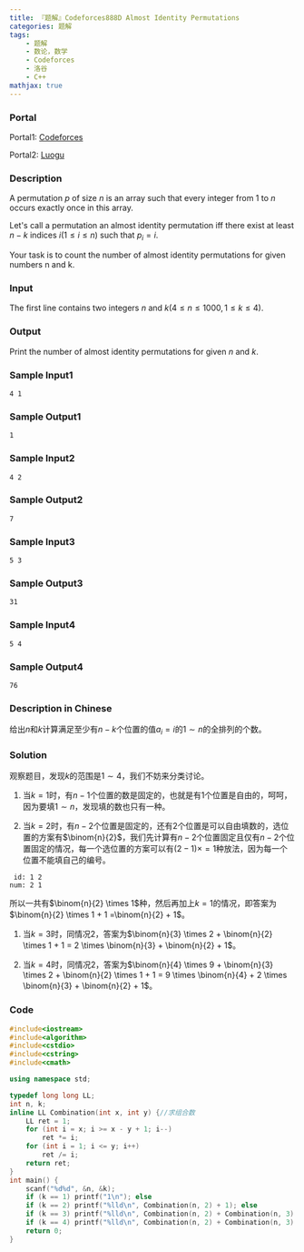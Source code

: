 ```yaml
---
title: 『题解』Codeforces888D Almost Identity Permutations
categories: 题解
tags:
    - 题解
    - 数论，数学
    - Codeforces
    - 洛谷
    - C++
mathjax: true
---
```


### Portal

Portal1: [Codeforces](https://codeforces.com/problemset/problem/888/D)

Portal2: [Luogu](https://www.luogu.com.cn/problem/CF888D)

### Description

A permutation $p$ of size $n$ is an array such that every integer from $1$ to $n$ occurs exactly once in this array.

Let's call a permutation an almost identity permutation iff there exist at least $n - k$ indices $i (1 \le i \le n)$ such that $p_i = i$.

Your task is to count the number of almost identity permutations for given numbers n and k.

### Input

The first line contains two integers $n$ and $k (4 \le n \le 1000, 1 \le k \le 4)$.

### Output

Print the number of almost identity permutations for given $n$ and $k$.

### Sample Input1

```
4 1
```

### Sample Output1

```
1
```

### Sample Input2

```
4 2
```

### Sample Output2

```
7
```

### Sample Input3

```
5 3
```

### Sample Output3

```
31
```

### Sample Input4

```
5 4
```

### Sample Output4

```
76
```

### Description in Chinese

给出$n$和$k$计算满足至少有$n - k$个位置的值$a_i = i$的$1 \sim n$的全排列的个数。

### Solution

观察题目，发现$k$的范围是$1 \sim 4$，我们不妨来分类讨论。

1. 当$k = 1$时，有$n - 1$个位置的数是固定的，也就是有$1$个位置是自由的，呵呵，因为要填$1 \sim n$，发现填的数也只有一种。

2. 当$k = 2$时，有$n - 2$个位置是固定的，还有$2$个位置是可以自由填数的，选位置的方案有$\binom{n}{2}$，我们先计算有$n - 2$个位置固定且仅有$n - 2$个位置固定的情况，每一个选位置的方案可以有$(2 - 1) \times  = 1$种放法，因为每一个位置不能填自己的编号。

```
 id: 1 2
num: 2 1
```

所以一共有$\binom{n}{2} \times 1$种，然后再加上$k = 1$的情况，即答案为$\binom{n}{2} \times 1 + 1 =\binom{n}{2} + 1$。

1. 当$k = 3$时，同情况$2$，答案为$\binom{n}{3} \times 2 + \binom{n}{2} \times 1 + 1 = 2 \times \binom{n}{3} + \binom{n}{2} + 1$。

2. 当$k = 4$时，同情况$2$，答案为$\binom{n}{4} \times 9 + \binom{n}{3} \times 2 + \binom{n}{2} \times 1 + 1 = 9 \times \binom{n}{4} + 2 \times \binom{n}{3} + \binom{n}{2} + 1$。

### Code

```cpp
#include<iostream>
#include<algorithm>
#include<cstdio>
#include<cstring>
#include<cmath>

using namespace std;

typedef long long LL;
int n, k;
inline LL Combination(int x, int y) {//求组合数
    LL ret = 1;
    for (int i = x; i >= x - y + 1; i--)
        ret *= i;
    for (int i = 1; i <= y; i++)
        ret /= i;
    return ret;
}
int main() {
    scanf("%d%d", &n, &k);
    if (k == 1) printf("1\n"); else
    if (k == 2) printf("%lld\n", Combination(n, 2) + 1); else
    if (k == 3) printf("%lld\n", Combination(n, 2) + Combination(n, 3) * 2 + 1); else
    if (k == 4) printf("%lld\n", Combination(n, 2) + Combination(n, 3) * 2 + Combination(n, 4) * 9 + 1);//分类讨论
    return 0;
}
```